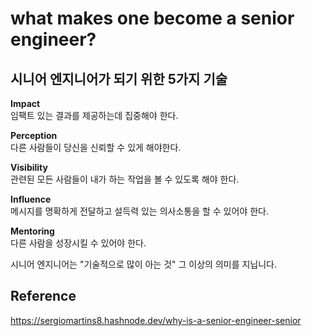 # what makes one become a senior engineer?

## 시니어 엔지니어가 되기 위한 5가지 기술

**Impact**  
임팩트 있는 결과를 제공하는데 집중해야 한다.

**Perception**  
다른 사람들이 당신을 신뢰할 수 있게 해야한다.

**Visibility**  
관련된 모든 사람들이 내가 하는 작업을 볼 수 있도록 해야 한다.

**Influence**  
메시지를 명확하게 전달하고 설득력 있는 의사소통을 할 수 있어야 한다.

**Mentoring**  
다른 사람을 성장시킬 수 있어야 한다.

시니어 엔지니어는 "기술적으로 많이 아는 것" 그 이상의 의미를 지닙니다.

## Reference

<https://sergiomartins8.hashnode.dev/why-is-a-senior-engineer-senior>
